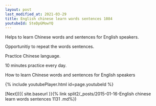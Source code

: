 ```yaml
---
layout: post
last_modified_at: 2021-03-29
title: English chinese learn words sentences 1084 
youtubeId: SteDpGMowYQ
---
```

 
 
Helps to learn Chinese words and sentences for English speakers.

Opportunitiy to repeat the words sentences. 

Practice Chinese language. 
 
10 minutes practice every day. 
 
How to learn Chinese words and sentences for English speakers 
 
{% include youtubePlayer.html id=page.youtubeId %}
 
 
[Next]({{ site.baseurl }}{% link  split2/_posts/2015-01-16-English chinese learn words sentences 1131 .md%})
 
